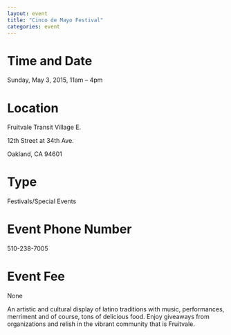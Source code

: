 ```yaml
---
layout: event
title: "Cinco de Mayo Festival"
categories: event
---
```


<div class="event-info">
	<div class="datetime">
	<h1>Time and Date</h1>
	<p>Sunday, May 3, 2015, 11am – 4pm</p>
</div>
<div class="address">
	<h1>Location</h1>
	<p>Fruitvale Transit Village E.</p>
	<p>12th Street at 34th Ave.</p>
	<p>Oakland, CA 94601</p>
</div>
<div class="event-type">
	<h1>Type</h1>
	<p>Festivals/Special Events</p>
</div>
<div class="event-phone">
	<h1>Event Phone Number</h1>
	<p>510-238-7005</p>
</div>
<div class="event-fee">
	<h1>Event Fee</h1>
	<p>None</p>
</div>
</div>


An artistic and cultural display of latino traditions with music, performances, merriment and of course, tons of delicious food. Enjoy giveaways from organizations and relish in the vibrant community that is Fruitvale.